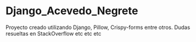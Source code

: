 # Django_Acevedo_Negrete

Proyecto creado utilizando Django, Pillow, Crispy-forms entre otros.
Dudas resueltas en StackOverflow etc etc etc
